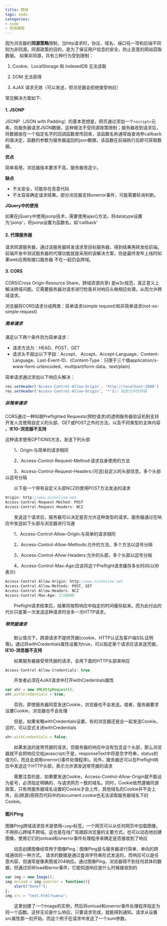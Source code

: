 ```yaml
---
title: 跨域
tags: node
categories:
- node
- 网络编程
---
```




因为浏览器的**同源策略**限制，当http请求时，协议、域名、端口任一项和后端不同则为非同源。同源政策的目的，是为了保证用户信息的安全，防止恶意的网站窃取数据。 如果非同源，共有三种行为受到限制：

1. Cookie、LocalStorage 和 IndexedDB 无法读取

2. DOM 无法获得

3. AJAX 请求无效（可以发送，但浏览器会拒绝接受响应）

常见解决方案如下:

#### 1. JSONP

 JSONP（JSON with Padding）的基本思想是，网页通过添加一个`<script>`元素，向服务器请求JSON数据，这种做法不受同源政策限制；服务器收到请求后，将数据放在一个指定名字的回调函数里传回来，该函数名称通常由查询参callback的值决定，函数的参数为服务器返回的json数据，该函数在前端执行后即可获取数据。

**优点**

简单易用，浏览器版本要求不高，服务器改造少。

**缺点**

- 不太安全，可能存在恶意代码
- 不太容易确定请求结果，部分浏览器支持onerror事件，可能需要轮询判断。

**JQuery中的使用**

 如果在jQuery中使用jsonp技术，需要使用ajax()方法，将datatype设置为'jsonp'，将jsonp设置为函数名，如'callback' 

#### 2. 代理服务器

请求同源服务器，通过该服务器转发请求至目标服务器，得到结果再转发给前端。
前端开发中测试服务器的代理功能就是采用的该解决方案，但是最终发布上线时如果web应用和接口服务器
不在一起仍会跨域。

#### 3. CORS

CORS(Cross Origin Resource Share，跨域资源共享) 是w3c规范，真正意义上解决跨域问题。它需要服务器对请求进行检查并对响应头做相应处理，从而允许跨域请求。

 浏览器将CORS请求分成两类：简单请求(simple request)和非简单请求(not-so-simple request) 

##### 简单请求

满足以下两个条件则为简单请求：

- 请求方法为：HEAD、POST、GET
- 请求头不超出以下字段：Accept、 Accept、Accept-Language、Content-Language、Last-Event-ID、(Content-Type：只限于三个值application/x-www-form-urlencoded、multipart/form-data、text/plain) 

简单请求通过添加以下响应头解决：

```js
res.setHeader('Access-Control-Allow-Origin', 'http://localhost:3000')
res.setHeader('Access-Control-Allow-Origin', '*')// 指定允许任何域
```

##### 非简单请求

 CORS通过一种叫做Preflighted Requests(预检请求)的透明服务器验证机制支持开发人员使用自定义的头部、GET或POST之外的方法，以及不同类型的主体内容 。**IE10-浏览器不支持**

这种请求使用OPTIONS方法，发送下列头部

　　1、Origin:与简单的请求相同

　　2、Access-Control-Request-Method:请求自身使用的方法

　　3、Access-Control-Request-Headers:(可选)自定义的头部信息，多个头部以逗号分隔

　　以下是一个带有自定义头部NCZ的使用POST方法发送的请求

```js
Origin: http://www.nczonline.net
Access-Control-Request-MeChod: POST
Access-Control-Request-Headers: NCZ
```

　　发送这个请求后，服务器可以决定是否允许这种类型的请求。服务器通过在响应中发送如下头部与浏览器进行沟通

　　1、Access-Control-Allow-Origin:与简单的请求相同

　　2、Access-Control-Allow-Methods:允许的方法，多个方法以逗号分隔

　　3、Access-Control-Allow-Headers:允许的头部，多个头部以逗号分隔

　　4、Access-Control-Max-Age:应该将这个Preflight请求缓存多长时间(以秒表示)

```js
Access-Control-Allow-Origin: http://www.nczonline.net
Access-Control-Allow-Methods: POST, GET
Access-Control-Allow-Headers: NCZ
Access-Control-Max-Age: 1728000
```

　　Preflight请求结束后，结果将按照响应中指定的时间缓存起来。而为此付出的代价只是第一次发送这种请求时会多一次HTTP请求。

##### 带凭据请求

　　默认情况下，跨源请求不提供凭据(cookie、HTTP认证及客户端SSL证明等)。通过将withCredentials属性设置为true，可以指定某个请求应该发送凭据，**IE10-浏览器不支持**

　　如果服务器接受带凭据的请求，会用下面的HTTP头部来响应

```js
Access-Control-Allow-Credentials: true
```

　　开发者必须在AJAX请求中打开withCredentials属性

```js
var xhr = new XMLHttpRequest();
xhr.withCredentials = true;
```

　　否则，即使服务器同意发送Cookie，浏览器也不会发送。或者，服务器要求设置Cookie，浏览器也不会处理

　　但是，如果省略withCredentials设置，有的浏览器还是会一起发送Cookie。这时，可以显式关闭withCredentials

```js
xhr.withCredentials = false;
```

　　如果发送的是带凭据的请求，但服务器的响应中没有包含这个头部，那么浏览器就不会把响应交给javascript(于是，responseText中将是空字符串，status的值为0，而且会调用onerror()事件处理程序)。另外，服务器还可以在Preflight响应中发送这个HTTP头部，表示允许源发送带凭据的请求

　　需要注意的是，如果要发送Cookie，Access-Control-Allow-Origin就不能设为星号，必须指定明确的、与请求网页一致的域名。同时，Cookie依然遵循同源政策，只有用服务器域名设置的Cookie才会上传，其他域名的Cookie并不会上传，且(跨源)原网页代码中的document.cookie也无法读取服务器域名下的Cookie。

#### 图片Ping

图像Ping跨域请求技术是使用`<img>`标签。一个网页可以从任何网页中加载图像，不用担心跨域不跨域。这也是在线广告跟踪浏览量的主要方式。也可以动态地创建图像，使用它们的onload和onerror事件处理程序来确定是否接收到了响应

　　动态创建图像经常用于图像Ping：图像Ping是与服务器进行简单、单向的跨域通信的一种方式。 请求的数据是通过査询字符串形式发送的，而响应可以是任意内容，但通常是像素图或204响应。通过图像Ping，浏览器得不到任何具体的数据，但通过侦听load和error事件，它能知道响应是什么时候接收到的

```js
var img = new Image();
img.onload = img.onerror = function(){
    alert("Done!");
};
img.src = "test.html?sum=a";
```

　　这里创建了一个Image的实例，然后将onload和onerror事件处理程序指定为同一个函数。这样无论是什么响应，只要请求完成，就能得到通知。请求从设置src属性那一刻开始，而这个例子在请求中发送了一个sum参数。


